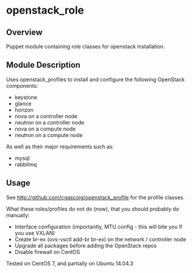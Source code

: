 # openstack_role

## Overview

Puppet module containing role classes for openstack installation. 

## Module Description

Uses openstack_profiles to install and configure the following OpenStack components:

* keystone
* glance
* horizon
* nova on a controller node
* neutron on a controller node
* nova on a compute node
* neutron on a compute node

As well as their major requirements such as:

* mysql
* rabbitmq

## Usage

See http://github.com/cgascoig/openstack_profile for the profile classes.

What these roles/profiles do not do (now), that you should probably do manually:

* Interface configuration (importantly, MTU config - this will bite you if you use VXLAN)
* Create br-ex (ovs-vsctl add-br br-ex) on the network / controller node
* Upgrade all packages before adding the OpenStack repos
* Disable firewall on CentOS


Tested on CentOS 7, and partially on Ubuntu 14.04.3

